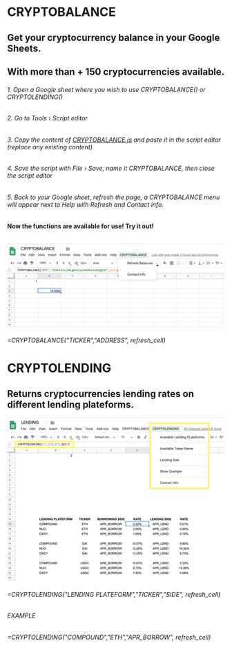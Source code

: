 # CRYPTOBALANCE

## Get your cryptocurrency balance in your Google Sheets. 
## With more than + 150 cryptocurrencies available.

###### 1. Open a Google sheet where you wish to use CRYPTOBALANCE() or CRYPTOLENDING()
###### 2. Go to Tools › Script editor
###### 3. Copy the content of [CRYPTOBALANCE.js](https://raw.githubusercontent.com/Eloise1988/CRYPTOBALANCE/master/CRYPTOBALANCE.js) and paste it in the script editor (replace any existing content)
###### 4. Save the script with File › Save, name it CRYPTOBALANCE, then close the script editor
###### 5. Back to your Google sheet, refresh the page, a CRYPTOBALANCE menu will appear next to Help with Refresh and Contact info.
######
######

#### Now the functions are available for use! Try it out! 

######

![alt text](https://github.com/Eloise1988/CRYPTOBALANCE/blob/master/Crypto_Balance.png)

###### =CRYPTOBALANCE("TICKER","ADDRESS", refresh_cell) 

######
# CRYPTOLENDING

## Returns cryptocurrencies lending rates on different lending plateforms. 
![alt text](https://github.com/Eloise1988/CRYPTOBALANCE/blob/master/Crypto_Lending.png)

###### =CRYPTOLENDING("LENDING PLATEFORM","TICKER","SIDE", refresh_cell) 
###### EXAMPLE
###### =CRYPTOLENDING("COMPOUND","ETH","APR_BORROW", refresh_cell) 
